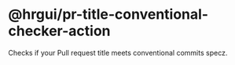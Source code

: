 # @hrgui/pr-title-conventional-checker-action

Checks if your Pull request title meets conventional commits specz.
